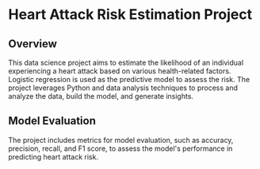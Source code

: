 # Heart Attack Risk Estimation Project

## Overview
This data science project aims to estimate the likelihood of an individual experiencing a heart attack based on various health-related factors. Logistic regression is used as the predictive model to assess the risk. The project leverages Python and data analysis techniques to process and analyze the data, build the model, and generate insights.

## Model Evaluation
The project includes metrics for model evaluation, such as accuracy, precision, recall, and F1 score, to assess the model's performance in predicting heart attack risk.
